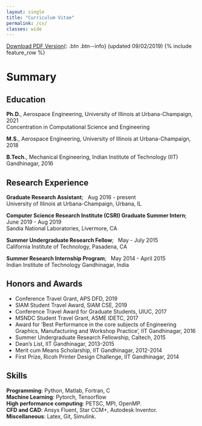 ```yaml
---
layout: single
title: "Curriculum Vitae"
permalink: /cv/
classes: wide
---
```


[Download PDF Version](/assets/images/CV_Nirmal.pdf){: .btn .btn--info} (updated 09/02/2019)
{% include feature_row %}
# Summary
## Education
**Ph.D.**, Aerospace Engineering, University of Illinois at Urbana-Champaign, 2021
<br />
Concentration in Computational Science and Engineering

**M.S.**, Aerospace Engineering, University of Illinois at Urbana-Champaign, 2018

**B.Tech.**, Mechanical Engineering, Indian Institute of Technology (IIT) Gandhinagar, 2016 

## Research Experience
**Graduate Research Assistant**;  &nbsp; Aug 2016 - present <br />
University of Illinois at Urbana-Champaign, Urbana, IL

**Computer Science Research Institute (CSRI) Graduate Summer Intern**;  &nbsp; June 2019 - Aug 2019 <br />
Sandia National Laboratories, Livermore, CA

**Summer Undergraduate Research Fellow**;  &nbsp; May - July 2015 <br />
California Institute of Technology, Pasadena, CA

**Summer Research Internship Program**;  &nbsp; May 2014 - April 2015 <br />
Indian Institute of Technology Gandhinagar, India


## Honors and Awards
* Conference Travel Grant, APS DFD, 2019
* SIAM Student Travel Award, SIAM CSE, 2019
* Conference Travel Award for Graduate Students, UIUC, 2017
* MSNDC Student Travel Grant, ASME IDETC, 2017
* Award for ‘Best Performance in the core subjects of Engineering Graphics, Manufacturing and Workshop Practice’, IIT Gandhinagar, 2016
* Summer Undergraduate Research Fellowship, Caltech, 2015
* Dean’s List, IIT Gandhinagar, 2013-2015
* Merit cum Means Scholarship, IIT Gandhinagar, 2012-2014
* First Prize, Ricoh Printer Design Challenge, IIT Gandhinagar, 2014

## Skills

**Programming**: Python, Matlab, Fortran, C <br />
**Machine Learning**: Pytorch, Tensorflow <br />
**High performance computing**: PETSC, MPI, OpenMP. <br />
**CFD and CAD**: Ansys Fluent, Star CCM+, Autodesk Inventor. <br />
**Miscellaneous**: Latex, Git, Simulink.


